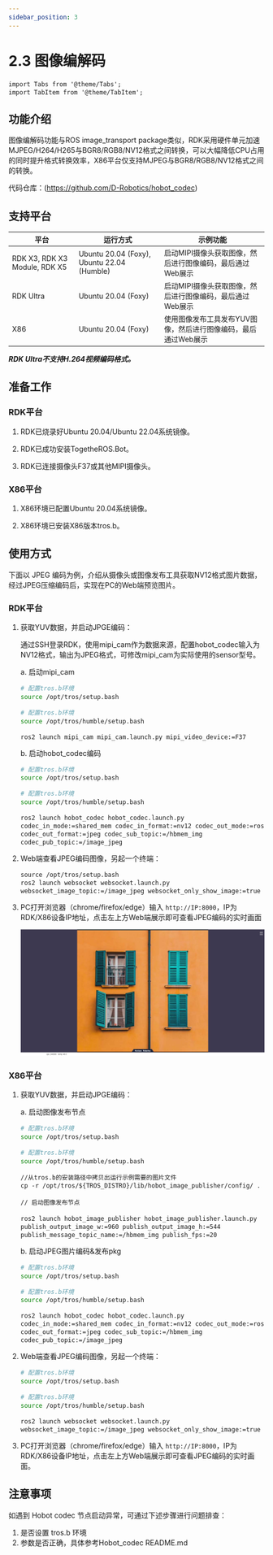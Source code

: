 ```yaml
---
sidebar_position: 3
---
```


# 2.3 图像编解码

```mdx-code-block
import Tabs from '@theme/Tabs';
import TabItem from '@theme/TabItem';
```

## 功能介绍

图像编解码功能与ROS image_transport package类似，RDK采用硬件单元加速MJPEG/H264/H265与BGR8/RGB8/NV12格式之间转换，可以大幅降低CPU占用的同时提升格式转换效率，X86平台仅支持MJPEG与BGR8/RGB8/NV12格式之间的转换。

代码仓库：(https://github.com/D-Robotics/hobot_codec)

## 支持平台

| 平台    | 运行方式     | 示例功能                       |
| ------- | ------------ | ------------------------------ |
| RDK X3, RDK X3 Module, RDK X5 | Ubuntu 20.04 (Foxy), Ubuntu 22.04 (Humble) | 启动MIPI摄像头获取图像，然后进行图像编码，最后通过Web展示 |
| RDK Ultra | Ubuntu 20.04 (Foxy) | 启动MIPI摄像头获取图像，然后进行图像编码，最后通过Web展示 |
| X86     | Ubuntu 20.04 (Foxy) | 使用图像发布工具发布YUV图像，然后进行图像编码，最后通过Web展示 |

***RDK Ultra不支持H.264视频编码格式。***

## 准备工作

### RDK平台

1. RDK已烧录好Ubuntu 20.04/Ubuntu 22.04系统镜像。

2. RDK已成功安装TogetheROS.Bot。

3. RDK已连接摄像头F37或其他MIPI摄像头。

### X86平台

1. X86环境已配置Ubuntu 20.04系统镜像。

2. X86环境已安装X86版本tros.b。

## 使用方式

下面以 JPEG 编码为例，介绍从摄像头或图像发布工具获取NV12格式图片数据，经过JPEG压缩编码后，实现在PC的Web端预览图片。

### RDK平台

1. 获取YUV数据，并启动JPGE编码：

    通过SSH登录RDK，使用mipi_cam作为数据来源，配置hobot_codec输入为NV12格式，输出为JPEG格式，可修改mipi_cam为实际使用的sensor型号。

    a. 启动mipi_cam

    <Tabs groupId="tros-distro">
    <TabItem value="foxy" label="Foxy">

    ```bash
    # 配置tros.b环境
    source /opt/tros/setup.bash
    ```

    </TabItem>

    <TabItem value="humble" label="Humble">

    ```bash
    # 配置tros.b环境
    source /opt/tros/humble/setup.bash
    ```

    </TabItem>

    </Tabs>

    ```shell
    ros2 launch mipi_cam mipi_cam.launch.py mipi_video_device:=F37
    ```

    b. 启动hobot_codec编码

    <Tabs groupId="tros-distro">
    <TabItem value="foxy" label="Foxy">

    ```bash
    # 配置tros.b环境
    source /opt/tros/setup.bash
    ```

    </TabItem>

    <TabItem value="humble" label="Humble">

    ```bash
    # 配置tros.b环境
    source /opt/tros/humble/setup.bash
    ```

    </TabItem>

    </Tabs>

    ```shell
    ros2 launch hobot_codec hobot_codec.launch.py codec_in_mode:=shared_mem codec_in_format:=nv12 codec_out_mode:=ros codec_out_format:=jpeg codec_sub_topic:=/hbmem_img codec_pub_topic:=/image_jpeg
    ```

2. Web端查看JPEG编码图像，另起一个终端：

    ```shell
    source /opt/tros/setup.bash
    ros2 launch websocket websocket.launch.py websocket_image_topic:=/image_jpeg websocket_only_show_image:=true
    ```

3. PC打开浏览器（chrome/firefox/edge）输入 `http://IP:8000`，IP为RDK/X86设备IP地址，点击左上方Web端展示即可查看JPEG编码的实时画面

    ![web-f37-codec](/../static/img/05_Robot_development/02_quick_demo/image/hobot_codec/web-f37-codec.png "实时图像")

### X86平台

1. 获取YUV数据，并启动JPGE编码：

    a. 启动图像发布节点

    <Tabs groupId="tros-distro">
    <TabItem value="foxy" label="Foxy">

    ```bash
    # 配置tros.b环境
    source /opt/tros/setup.bash
    ```

    </TabItem>

    <TabItem value="humble" label="Humble">

    ```bash
    # 配置tros.b环境
    source /opt/tros/humble/setup.bash
    ```

    </TabItem>

    </Tabs>

    ```shell
    //从tros.b的安装路径中拷贝出运行示例需要的图片文件
    cp -r /opt/tros/${TROS_DISTRO}/lib/hobot_image_publisher/config/ .

    // 启动图像发布节点
    
    ros2 launch hobot_image_publisher hobot_image_publisher.launch.py publish_output_image_w:=960 publish_output_image_h:=544 publish_message_topic_name:=/hbmem_img publish_fps:=20 
    ```

    b. 启动JPEG图片编码&发布pkg

    <Tabs groupId="tros-distro">
    <TabItem value="foxy" label="Foxy">

    ```bash
    # 配置tros.b环境
    source /opt/tros/setup.bash
    ```

    </TabItem>

    <TabItem value="humble" label="Humble">

    ```bash
    # 配置tros.b环境
    source /opt/tros/humble/setup.bash
    ```

    </TabItem>

    </Tabs>

    ```shell
    ros2 launch hobot_codec hobot_codec.launch.py codec_in_mode:=shared_mem codec_in_format:=nv12 codec_out_mode:=ros codec_out_format:=jpeg codec_sub_topic:=/hbmem_img codec_pub_topic:=/image_jpeg
    ```

2. Web端查看JPEG编码图像，另起一个终端：

    <Tabs groupId="tros-distro">
    <TabItem value="foxy" label="Foxy">

    ```bash
    # 配置tros.b环境
    source /opt/tros/setup.bash
    ```

    </TabItem>

    <TabItem value="humble" label="Humble">

    ```bash
    # 配置tros.b环境
    source /opt/tros/humble/setup.bash
    ```

    </TabItem>

    </Tabs>

    ```shell
    ros2 launch websocket websocket.launch.py websocket_image_topic:=/image_jpeg websocket_only_show_image:=true
    ```

3. PC打开浏览器（chrome/firefox/edge）输入 `http://IP:8000`，IP为RDK/X86设备IP地址，点击左上方Web端展示即可查看JPEG编码的实时画面。

## 注意事项

如遇到 Hobot codec 节点启动异常，可通过下述步骤进行问题排查：

1. 是否设置 tros.b 环境
2. 参数是否正确，具体参考Hobot_codec README.md
